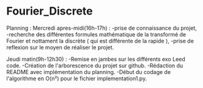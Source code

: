 # Fourier_Discrete

Planning :
Mercredi apres-midi(16h-17h) : 
  -prise de connaissance du projet, 
  -recherche des différentes formules mathématique de la transformé de Fourier et nottament la discrète ( qui est différente de la rapide ),
  -prise de reflexion sur le moyen de réaliser le projet.

Jeudi matin(9h-12h30) :
  -Remise en jambes sur les différents exo Leed code.
  -Création de l'arborescence du projet sur github.
  -Rédaction du README avec implémentation du planning.
  -Début du codage de l'algorithme en O(n²) pour le fichier implementation1.py.
